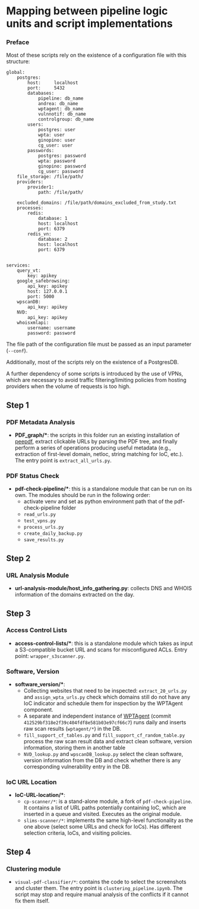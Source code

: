 # Mapping between pipeline logic units and script implementations

### Preface
Most of these scripts rely on the existence of a configuration file with this structure:
`````
global:
    postgres:
        host:     localhost
        port:     5432
        databases:
            pipeline: db_name
            andrea: db_name
            wptagent: db_name
            vulnnotif: db_name
            controlgroup: db_name
        users:
            postgres: user
            wpta: user
            ginopino: user
            cg_user: user
        passwords:
            postgres: password
            wpta: password
            ginopino: password
            cg_user: password
    file_storage: /file/path/
    providers:
        provider1:
            path: /file/path/

    excluded_domains: /file/path/domains_excluded_from_study.txt
    processes:
        redis:
            database: 1
            host: localhost
            port: 6379
        redis_vn:
            database: 2
            host: localhost
            port: 6379


services:
    query_vt:
        key: apikey
    google_safebrowsing:
        api_key: apikey
        host: 127.0.0.1
        port: 5000
    wpscanDB:
        api_key: apikey
    NVD:
        api_key: apikey
    whoisxmlapi:
        username: username
        password: password
`````
The file path of the configuration file must be passed as an input parameter (`--conf`).

Additionally, most of the scripts rely on the existence of a PostgresDB.

A further dependency of some scripts is introduced by the use of VPNs, which are necessary to avoid traffic filtering/limiting policies from hosting providers when the volume of requests is too high. 

## Step 1

### PDF Metadata Analysis
- __PDF_graph/*__: the scripts in this folder run an existing installation of [peepdf](https://github.com/jesparza/peepdf), extract clickable URLs by parsing the PDF tree, and finally perform a series of operations producing useful metadata (e.g., extraction of first-level domain, netloc, string matching for IoC, etc.). The entry point is `extract_all_urls.py`.
   
### PDF Status Check
- __pdf-check-pipeline/*__: this is a standalone module that can be run on its own. The modules should be run in the following order:
    - activate venv and set as python environment path that of the pdf-check-pipeline folder
    - `read_urls.py`
    - `test_vpns.py`
    - `process_urls.py`
    - `create_daily_backup.py`
    - `save_results.py`

## Step 2
### URL Analysis Module
- __url-analysis-module/host_info_gathering.py__: collects DNS and WHOIS information of the domains extracted on the day.

## Step 3
### Access Control Lists
- __access-control-lists/*__: this is a standalone module which takes as input a S3-compatible bucket URL and scans for misconfigured ACLs. Entry point: `wrapper_s3scanner.py`.

### Software, Version
- __software_version/*__:
    - Collecting websites that need to be inspected: `extract_20_urls.py` and `assign_wpta_urls.py` check which domains still do not have any IoC indicator and schedule them for inspection by the WPTAgent component.
    - A separate and independent instance of [WPTAgent](https://github.com/catchpoint/WebPageTest.agent) (commit `412529bf318e2f39c404fdf8e581b03e97cf66c7`) runs daily and inserts raw scan results (`wptagent/*`) in the DB.
    - `fill_support_cf_tables.py` and `fill_support_cf_random_table.py` process the raw scan result data and extract clean software, version information, storing them in another table
    - `NVD_lookup.py` and `wpscanDB_lookup.py` select the clean software, version information from the DB and check whether there is any corresponding vulnerability entry in the DB.

### IoC URL Location
- __IoC-URL-location/*__:
    - `cp-scanner/*`: is a stand-alone module, a fork of `pdf-check-pipeline`. It contains a list of URL paths potentially containing IoC, which are inserted in a queue and visited. Executes as the original module.
    - `slims-scanner/*`: implements the same high-level functionality as the one above (select some URLs and check for IoCs). Has different selection criteria, IoCs, and visiting policies.

## Step 4
### Clustering module
- `visual-pdf-classifier/*`: contains the code to select the screenshots and cluster them. The entry point is `clustering_pipeline.ipynb`. The script may stop and require manual analysis of the conflicts if it cannot fix them itself.
